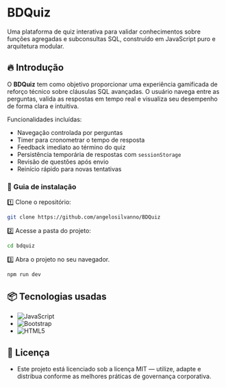 # BDQuiz

Uma plataforma de quiz interativa para validar conhecimentos sobre funções agregadas e subconsultas SQL, construído em JavaScript puro e arquitetura modular.  

## 🔥 Introdução

O **BDQuiz** tem como objetivo proporcionar uma experiência gamificada de reforço técnico sobre cláusulas SQL avançadas. O usuário navega entre as perguntas, valida as respostas em tempo real e visualiza seu desempenho de forma clara e intuitiva.

Funcionalidades incluídas:

- Navegação controlada por perguntas
- Timer para cronometrar o tempo de resposta
- Feedback imediato ao término do quiz
- Persistência temporária de respostas com `sessionStorage`
- Revisão de questões após envio
- Reinício rápido para novas tentativas


### 🔨 Guia de instalação

1️⃣ Clone o repositório:

```bash
git clone https://github.com/angelosilvanno/BDQuiz
```

2️⃣ Acesse a pasta do projeto:

```bash
cd bdquiz
```

3️⃣ Abra o projeto no seu navegador.

```bash
npm run dev
```

## 📦 Tecnologias usadas

* ![JavaScript](https://img.shields.io/badge/javascript-%23323330.svg?style=for-the-badge&logo=javascript&logoColor=%23F7DF1E)
* ![Bootstrap](https://img.shields.io/badge/bootstrap-%238511FA.svg?style=for-the-badge&logo=bootstrap&logoColor=white)
* ![HTML5](https://img.shields.io/badge/html5-%23E34F26.svg?style=for-the-badge&logo=html5&logoColor=white)

## 📄 Licença

* Este projeto está licenciado sob a licença MIT — utilize, adapte e distribua conforme as melhores práticas de governança corporativa.

